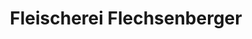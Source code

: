 ---
title: "Fleischerei Flechsenberger"
url: /unterbreizbach/fleischerei-flechsenberger/
shop: Metzgerei
---